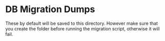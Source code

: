 # DB Migration Dumps
These by default will be saved to this directory. However make sure that you create the folder before running the migration script, otherwise it will fail.
